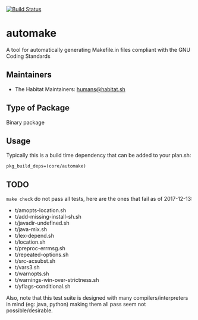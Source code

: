 [![Build Status](https://dev.azure.com/chefcorp-partnerengineering/Chef%20Base%20Plans/_apis/build/status/chef-base-plans.automake?branchName=master)](https://dev.azure.com/chefcorp-partnerengineering/Chef%20Base%20Plans/_build/latest?definitionId=69&branchName=master)

# automake

A tool for automatically generating Makefile.in files compliant with the GNU Coding Standards

## Maintainers

* The Habitat Maintainers: <humans@habitat.sh>

## Type of Package

Binary package

## Usage

Typically this is a build time dependency that can be added to your
plan.sh:

    pkg_build_deps=(core/automake)

## TODO

`make check` do not pass all tests, here are the ones that fail as of 2017-12-13:

* t/amopts-location.sh
* t/add-missing-install-sh.sh
* t/javadir-undefined.sh
* t/java-mix.sh
* t/lex-depend.sh
* t/location.sh
* t/preproc-errmsg.sh
* t/repeated-options.sh
* t/src-acsubst.sh
* t/vars3.sh
* t/warnopts.sh
* t/warnings-win-over-strictness.sh
* t/yflags-conditional.sh

Also, note that this test suite is designed with many compilers/interpreters in mind (eg: java, python)
making them all pass seem not possible/desirable.
